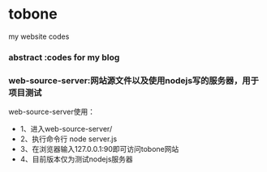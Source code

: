 # tobone
my website codes

### abstract :codes for my blog 
### web-source-server:网站源文件以及使用nodejs写的服务器，用于项目测试
web-source-server使用：
+    1、进入web-source-server/
+    2、执行命令行  node server.js
+    3、在浏览器输入127.0.0.1:90即可访问tobone网站
+    4、目前版本仅为测试nodejs服务器

